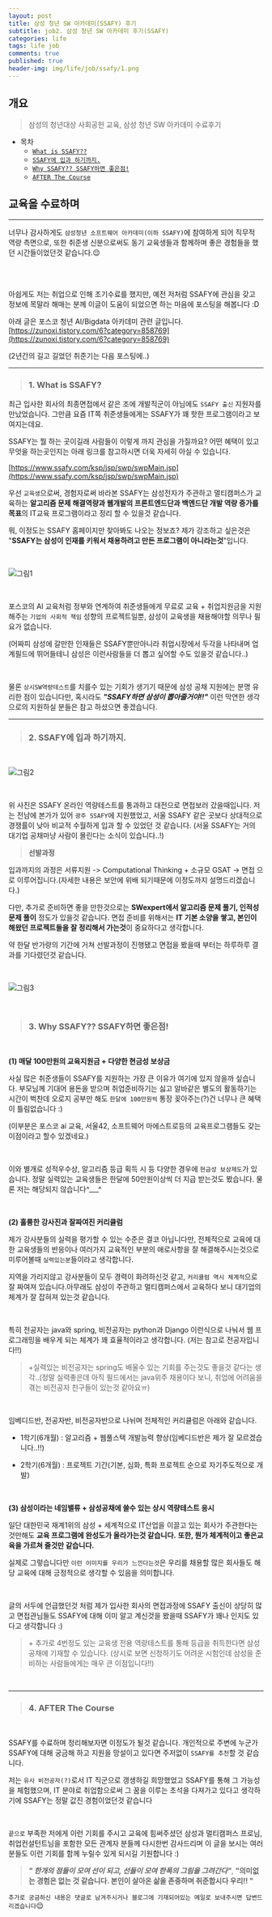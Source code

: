 ```yaml
---
layout: post
title: 삼성 청년 SW 아카데미(SSAFY) 후기
subtitle: job2. 삼성 청년 SW 아카데미 후기(SSAFY)
categories: life
tags: life job
comments: true
published: true
header-img: img/life/job/ssafy/1.png
---
```


## 개요
> 삼성의 청년대상 사회공헌 교육, 삼성 청년 SW 아카데미 수료후기
  
- 목차
	- [`What is SSAFY??`](#1._What_is_SSAFY?)
	- [`SSAFY에 입과 하기까지.`](#2._SSAFY에_입과_하기까지.)
	- [`Why SSAFY?? SSAFY하면 좋은점!`](#3._Why_SSAFY??_SSAFY하면_좋은점!)
	- [`AFTER The Course`](#AFTER-The-Course)
  
## 교육을 수료하며
---
너무나 감사하게도 `삼성청년 소프트웨어 아카데미(이하 SSAFY)`에 참여하게 되어 직무적 역량 측면으로, 또한 취준생 신분으로써도 동기 교육생들과 함께하며 좋은 경험들을 했던 시간들이었던것 같습니다.😌



<br><br>

아쉽게도 저는 취업으로 인해 조기수료를 했지만, 예전 저처럼 SSAFY에 관심을 갖고 정보에 목말라 해매는 분께 이글이 도움이 되었으면 하는 마음에 포스팅을 해봅니다 :D 

아래 글은 포스코 청년 AI/Bigdata 아카데미 관련 글입니다.
[https://zunoxi.tistory.com/6?category=858769](https://zunoxi.tistory.com/6?category=858769)

(2년간의 길고 길었던 취준기는 다음 포스팅에..)

---

> ### 1. What is SSAFY?

최근 입사한 회사의 최종면접에서 같은 조에 개발직군이 아님에도 `SSAFY 출신` 지원자를 만났었습니다. 그만큼 요즘 IT쪽 취준생들에게는 SSAFY가 꽤 핫한 프로그램이라고 보여지는데요.

SSAFY는 뭘 하는 곳이길래 사람들이 이렇게 까지 관심을 가질까요? 어떤 혜택이 있고 무엇을 하는곳인지는 아래 링크를 참고하시면 더욱 자세히 아실 수 있습니다.

[https://www.ssafy.com/ksp/jsp/swp/swpMain.jsp](https://www.ssafy.com/ksp/jsp/swp/swpMain.jsp)


우선 `교육생`으로써, 경험자로써 바라본 SSAFY는 삼성전자가 주관하고 멀티캠퍼스가 교육하는 **알고리즘 문제 해결역량과 웹개발의 프론트엔드단과 백엔드단 개발 역량 증가를 목표**의 IT교육 프로그램이라고 정리 할 수 있을것 같습니다.

뭐, 이정도는 SSAFY 홈페이지만 찾아봐도 나오는 정보죠? 제가 강조하고 싶은것은 "**SSAFY는 삼성이 인재를 키워서 채용하려고 만든 프로그램이 아니라는것**"입니다. 

<br>

![그림1](https://zunoxi.github.io/assets/img/life/job/ssafy/1.png)

<br>

포스코의 AI 교육처럼 정부와 연계하여 취준생들에게 무료로 교육 + 취업지원금을 지원해주는 `기업의 사회적 책임` 성향의 프로젝트일뿐, 삼성이 교육생을 채용해야할 의무나 필요가 없습니다.

(어짜피 삼성에 갈만한 인재들은 SSAFY뿐만아니라 취업시장에서 두각을 나타내며 업계필드에 뛰어들테니 삼성은 이런사람들을 더 뽑고 싶어할 수도 있을것 같습니다..)

<br>

물론 `상시SW역량테스트`를 치를수 있는 기회가 생기기 때문에 삼성 공채 지원에는 분명 유리한 점이 있습니다만, 혹시라도 _**"SSAFY하면 삼성이 뽑아줄거야!!"**_ 이런 막연한 생각으로의 지원하실 분들은 참고 하셨으면 좋겠습니다.

<be>

---
> ### 2. SSAFY에 입과 하기까지.

<br>

![그림2](https://zunoxi.github.io/assets/img/life/job/ssafy/2.png)

<br>

위 사진은 SSAFY 온라인 역량테스트를 통과하고 대전으로 면접보러 갔을때입니다. 저는 전남에 본가가 있어 `광주 SSAFY`에 지원했었고, 서울 SSAFY 같은 곳보다 상대적으로 경쟁률이 낮아 비교적 수월하게 입과 할 수 있었던 것 같습니다. (서울 SSAFY는 거의 대기업 공채마냥 사람이 몰린다는 소식이 있습니다..!)

> **선발과정**

입과까지의 과정은 서류지원 -> Computational Thinking + 소규모 GSAT -> 면접 으로 이루어집니다.(자세한 내용은 보안에 위배 되기때문에 이정도까지 설명드리겠습니다.)

다만, 추가로 준비하면 좋을 만한것으로는 **SWexpert에서 알고리즘 문제 풀기, 인적성 문제 풀이** 정도가 있을것 같습니다. 면접 준비를 위해서는 **IT 기본 소양을 쌓고, 본인이 해왔던 프로젝트들을 잘 정리해서 가는것**이 중요하다고 생각합니다.

약 한달 반가량의 기간에 거쳐 선발과정이 진행됐고 면접을 봤을때 부터는 하루하루 결과를 기다렸던것 같습니다.

<br>

![그림3](https://zunoxi.github.io/assets/img/life/job/ssafy/3.jpg)

<br>

> ### 3. Why SSAFY?? SSAFY하면 좋은점!

<br>

**(1) 매달 100만원의 교육지원금 + 다양한 현금성 보상금**

사실 많은 취준생들이 SSAFY를 지원하는 가장 큰 이유가 여기에 있지 않을까 싶습니다. 부모님께 기대어 용돈을 받으며 취업준비하기는 싫고 알바같은 별도의 활동하기는 시간이 벅찬데 오로지 공부만 해도 `한달에 100만원씩` 통장 꽂아주는(?)건 너무나 큰 혜택이 틀림없습니다 :)

(이부분은 포스코 ai 교육, 서울42, 소프트웨어 마에스트로등의 교육프로그램들도 갖는 이점이라고 할수 있겠네요.)

<br>

이와 별개로 성적우수상, 알고리즘 등급 획득 시 등 다양한 경우에 `현금성 보상제도`가 있습니다. 정말 실력있는 교육생들은 한달에 50만원이상씩 더 지급 받는것도 봤습니다. 물론 저는 해당되지 않습니다^___^

<br>

**(2) 훌륭한 강사진과 잘짜여진 커리큘럼**

제가 강사분들의 실력을 평가할 수 있는 수준은 결코 아닙니다만, 전체적으로 교육에 대한 교육생들의 반응이나 여러가지 교육적인 부분의 애로사항을 잘 해결해주시는것으로 미루어볼때 `실력있는분`들이라고 생각합니다.

지역을 가리지않고 강사분들이 모두 경력이 화려하신것 같고, `커리큘럼 역시 체계적`으로 잘 짜여져 있습니다.아무래도 삼성이 주관하고 멀티캠퍼스에서 교육하다 보니 대기업의 체계가 잘 잡혀져 있는것 같습니다.

<br>

특히 전공자는 java와 spring, 비전공자는 python과 Django 이런식으로 나눠서 웹 프로그래밍을 배우게 되는 체계가 꽤 효율적이라고 생각합니다. (저는 참고로 전공자입니다!!)

> +실력있는 비전공자는 spring도 배울수 있는 기회를 주는것도 좋을것 같다는 생각..(정말 실력좋은데 아직 필드에서는 java위주 채용이다 보니, 취업에 어려움을 겪는 비전공자 친구들이 있는것 같아요ㅠ)

<br>

임베디드반, 전공자반, 비전공자반으로 나뉘며 전체적인 커리큘럼은 아래와 같습니다.

* 1학기(6개월) : 알고리즘 + 웹풀스택 개발능력 향상(임베디드반은 제가 잘 모르겠습니다..!!)

* 2학기(6개월) : 프로젝트 기간(기본, 심화, 특화 프로젝트 순으로 자기주도적으로 개발)

<br>

**(3) 삼성이라는 네임밸류 + 삼성공채에 쓸수 있는 상시 역량테스트 응시**

일단 대한민국 재계1위의 삼성 + 세계적으로 IT산업을 이끌고 있는 회사가 주관한다는 것만해도 **교육 프로그램에 완성도가 올라가는것 같습니다.** **또한, 뭔가 체계적이고 좋은교육을 가르쳐 줄것만 같습니다.**

실제로 그렇습니다만 `이런 이미지를 우리가 느낀다는것`은 우리를 채용할 많은 회사들도 해당 교육에 대해 긍정적으로 생각할 수 있음을 의미합니다.

<br>

글의 서두에 언급했던것 처럼 제가 입사한 회사의 면접과정에 SSAFY 출신이 상당히 많고 면접관님들도 SSAFY에 대해 이미 알고 계신것을 봤을때 SSAFY가 꽤나 인지도 있다고 생각합니다 :)

> \+ 추가로 4번정도 있는 교육생 전용 역량테스트를 통해 등급을 취득한다면 삼성 공채에 기재할 수 있습니다. (상시로 보면 신청하기도 어려운 시험인데 삼성을 준비하는 사람들에게는 매우 큰 이점입니다!!)

<br>

---
> ### **4\. AFTER The Course**

<br>

SSAFY를 수료하며 정리해보자면 이정도가 될것 같습니다. 개인적으로 주변에 누군가 SSAFY에 대해 궁금해 하고 지원을 망설이고 있다면 주저없이 `SSAFY를 추천`할 것 같습니다.

저는 `유사 비전공자(?)`로서 IT 직군으로 갱생하길 희망했었고 SSAFY를 통해 그 가능성을 체험했으며, IT 분야로 취업함으로써 그 꿈을 이루는 초석을 다져가고 있다고 생각하기에 SSAFY는 정말 값진 경험이었던것 같습니다

<br>



`끝으로` 부족한 저에게 이런 기회를 주시고 교육에 힘써주셨던 삼성과 멀티캠퍼스 프로님, 취업컨설턴트님을 포함한 모든 관계자 분들께 다시한번 감사드리며 이 글을 보시는 여러분들도 이런 기회를 함께 누릴수 있게 되시길 기원합니다 :)

> _**" 한개의 점들이 모여 선이 되고, 선들이 모여 한폭의 그림을 그려간다"**_, **"의미없는 경험은 없는 것 같습니다. 본인이 살아온 삶을 존중하며 취준합시다 우리!! "**

`추가로 궁금하신 내용은 댓글로 남겨주시거나 블로그에 기재되어있는 메일로 보내주시면 답변드리겠습니다`😌